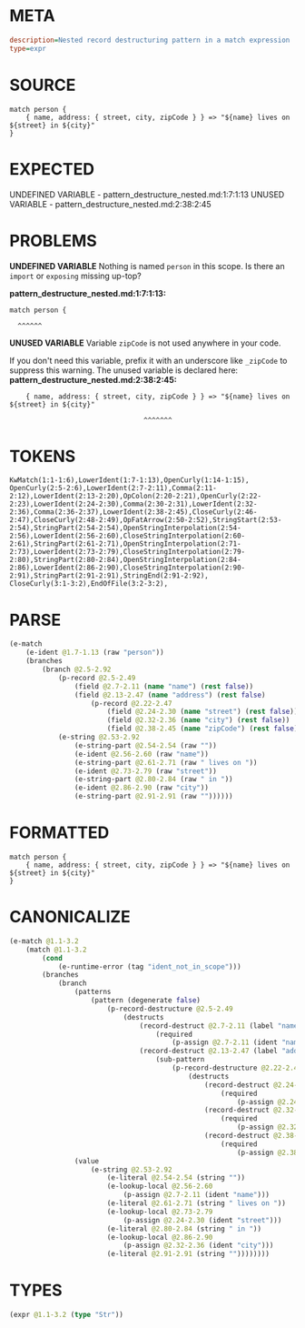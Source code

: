 # META
~~~ini
description=Nested record destructuring pattern in a match expression
type=expr
~~~
# SOURCE
~~~roc
match person {
    { name, address: { street, city, zipCode } } => "${name} lives on ${street} in ${city}"
}
~~~
# EXPECTED
UNDEFINED VARIABLE - pattern_destructure_nested.md:1:7:1:13
UNUSED VARIABLE - pattern_destructure_nested.md:2:38:2:45
# PROBLEMS
**UNDEFINED VARIABLE**
Nothing is named `person` in this scope.
Is there an `import` or `exposing` missing up-top?

**pattern_destructure_nested.md:1:7:1:13:**
```roc
match person {
```
      ^^^^^^


**UNUSED VARIABLE**
Variable `zipCode` is not used anywhere in your code.

If you don't need this variable, prefix it with an underscore like `_zipCode` to suppress this warning.
The unused variable is declared here:
**pattern_destructure_nested.md:2:38:2:45:**
```roc
    { name, address: { street, city, zipCode } } => "${name} lives on ${street} in ${city}"
```
                                     ^^^^^^^


# TOKENS
~~~zig
KwMatch(1:1-1:6),LowerIdent(1:7-1:13),OpenCurly(1:14-1:15),
OpenCurly(2:5-2:6),LowerIdent(2:7-2:11),Comma(2:11-2:12),LowerIdent(2:13-2:20),OpColon(2:20-2:21),OpenCurly(2:22-2:23),LowerIdent(2:24-2:30),Comma(2:30-2:31),LowerIdent(2:32-2:36),Comma(2:36-2:37),LowerIdent(2:38-2:45),CloseCurly(2:46-2:47),CloseCurly(2:48-2:49),OpFatArrow(2:50-2:52),StringStart(2:53-2:54),StringPart(2:54-2:54),OpenStringInterpolation(2:54-2:56),LowerIdent(2:56-2:60),CloseStringInterpolation(2:60-2:61),StringPart(2:61-2:71),OpenStringInterpolation(2:71-2:73),LowerIdent(2:73-2:79),CloseStringInterpolation(2:79-2:80),StringPart(2:80-2:84),OpenStringInterpolation(2:84-2:86),LowerIdent(2:86-2:90),CloseStringInterpolation(2:90-2:91),StringPart(2:91-2:91),StringEnd(2:91-2:92),
CloseCurly(3:1-3:2),EndOfFile(3:2-3:2),
~~~
# PARSE
~~~clojure
(e-match
	(e-ident @1.7-1.13 (raw "person"))
	(branches
		(branch @2.5-2.92
			(p-record @2.5-2.49
				(field @2.7-2.11 (name "name") (rest false))
				(field @2.13-2.47 (name "address") (rest false)
					(p-record @2.22-2.47
						(field @2.24-2.30 (name "street") (rest false))
						(field @2.32-2.36 (name "city") (rest false))
						(field @2.38-2.45 (name "zipCode") (rest false)))))
			(e-string @2.53-2.92
				(e-string-part @2.54-2.54 (raw ""))
				(e-ident @2.56-2.60 (raw "name"))
				(e-string-part @2.61-2.71 (raw " lives on "))
				(e-ident @2.73-2.79 (raw "street"))
				(e-string-part @2.80-2.84 (raw " in "))
				(e-ident @2.86-2.90 (raw "city"))
				(e-string-part @2.91-2.91 (raw ""))))))
~~~
# FORMATTED
~~~roc
match person {
	{ name, address: { street, city, zipCode } } => "${name} lives on ${street} in ${city}"
}
~~~
# CANONICALIZE
~~~clojure
(e-match @1.1-3.2
	(match @1.1-3.2
		(cond
			(e-runtime-error (tag "ident_not_in_scope")))
		(branches
			(branch
				(patterns
					(pattern (degenerate false)
						(p-record-destructure @2.5-2.49
							(destructs
								(record-destruct @2.7-2.11 (label "name") (ident "name")
									(required
										(p-assign @2.7-2.11 (ident "name"))))
								(record-destruct @2.13-2.47 (label "address") (ident "address")
									(sub-pattern
										(p-record-destructure @2.22-2.47
											(destructs
												(record-destruct @2.24-2.30 (label "street") (ident "street")
													(required
														(p-assign @2.24-2.30 (ident "street"))))
												(record-destruct @2.32-2.36 (label "city") (ident "city")
													(required
														(p-assign @2.32-2.36 (ident "city"))))
												(record-destruct @2.38-2.45 (label "zipCode") (ident "zipCode")
													(required
														(p-assign @2.38-2.45 (ident "zipCode"))))))))))))
				(value
					(e-string @2.53-2.92
						(e-literal @2.54-2.54 (string ""))
						(e-lookup-local @2.56-2.60
							(p-assign @2.7-2.11 (ident "name")))
						(e-literal @2.61-2.71 (string " lives on "))
						(e-lookup-local @2.73-2.79
							(p-assign @2.24-2.30 (ident "street")))
						(e-literal @2.80-2.84 (string " in "))
						(e-lookup-local @2.86-2.90
							(p-assign @2.32-2.36 (ident "city")))
						(e-literal @2.91-2.91 (string ""))))))))
~~~
# TYPES
~~~clojure
(expr @1.1-3.2 (type "Str"))
~~~
